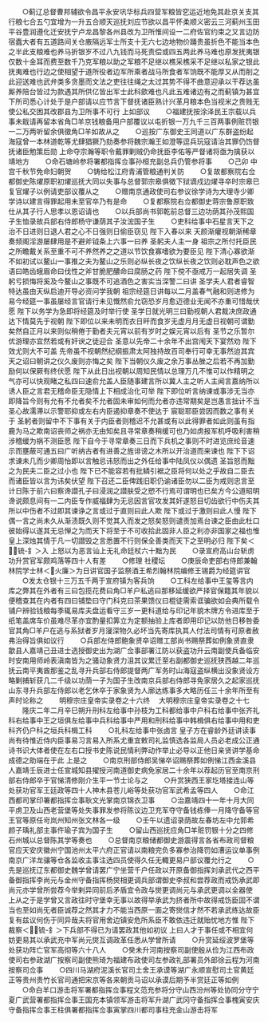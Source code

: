 <!-- { "loadSidebar": true } -->
　　○蓟辽总督曹邦辅欲令昌平永安巩华标兵四营军粮皆穵运近地免其赴京关支其行粮七合五勺宜增为一升五合顺天巡抚刘应节欲以昌平怀柔顺义密云三河蓟州玉田平谷豊润遵化迁安抚宁卢龙昌黎各州县改为卫所惟间设一二府佐官约束之又言边防宿蠹大者有五道路间关仓廒隔远军士所支十无六七边地物价踊贵虽折色不能当本色之半此支粮难也养马折银岁不过八九钱而马死责偿或四五两此养马难也原发抚夷银仅数十金耳而费至数千乃克军粮以助之军粮不足继以樵采樵采不足继以私家之银此抚夷难也行边之使相望于道所役者边军所乘者战马所食者军饷既不能厚又从而削之此迎送难也武弁类多贪墨而文法之吏往往绳之太过其势不得不曲意迎承以干荐达虽厮养陪台皆过为款遇其所供亿皆出军士此科歛难也凡此五难诸边有之而蓟镇为甚宜下所司悉心计处于是户部请以应节言下督抚诸臣熟计兴革月粮本色当视米之贵贱无使公私交困其改郡县为卫所事不可行  上如部议
　　○福建抚按涂泽民王宗载以兵事未戢请再留本省角□羊京钱粮备用户部覆议以屯折银一万九千三百两事例赃罚银一二万两听留余俱徵角□羊如故从之
　　○巡按广东御史王同道以广东群盗纷起海寇曾一本林道乾等尤肆猖獗乃劾奏参将魏宗瀚王如澄等逗兵玩寇请治其罪仍饬督抚诸臣勉策后勋  上命夺宗瀚等职令戴罪剿贼仍命抚臣李佑等严督诸将亟为擒获以靖地方
　　○命石塘岭参将署都指挥佥事孙桓充副总兵仍管参将事
　　○己卯  中宫千秋节免命妇朝贺
　　○铸给松江府青浦管粮通判关防
　　○复故都察院右佥都御史陈燿原职初燿巡抚大同以失事与总督郭宗皋俱徵下狱谪戍边燿寻卒时宗皋已复官燿子以例请吏部议覆从之
　　○赠南京通政使司右参议徐学诗为大理寺少卿学诗以建言得罪起用未至官卒乃有是命
　　○复都察院右佥都御史蒋宗鲁原职致仕从其子行人思孝以恩诏请也
　　○以兵部尚书郭乾前总督三边功荫其孙茂熙国子生恤录故兵部右侍郎杨守谦荫其子汝浤国子生
　　○吏科给事中石星言天下之治不日进则日退人君之心不日强则日偷臣窃见  陛下入春以来  天颜渐癯视朝渐稀章奏频阁淫游屡肆用是不避斧钺条上六事一曰养  圣躬夫人主一身  祖宗之所付托臣民之所瞻戴关系至重不可不养然养之之道以节饮食寡嗜欲为要臣见  陛下清心寡欲渐不如初试以鳌山一事推之夫为鳌山之乐则必纵长夜之饮纵长夜之饮则必耽声色之欲语曰皓齿蛾眉命曰伐性之斧甘脆肥醲命曰腐肠之药  陛下傥不亟戒万一起居失调  圣躬亏损悔将奚及今鳌山之事既不可追酒色之害实当深警二曰讲  圣学夫人君者睿智特达虽由天纵启迪开导必资问学我朝  祖宗经筵日讲每以二月盖春气融和则进修为易今经筵一事虽屡经言官请行未见慨然俞允窃恐岁月愈迈德业无闻不亦重可惜哉伏愿  陛下以务学为急即将经筵及时举行使  圣学日就光明三曰勤视朝人君裁决庶政通达下情莫先于视朝  陛下即位以来未明而衣日旰而食岁无虚月月无虚日视朝可谓勤矣然自正月以来则似稍倦于勤者夫元宵以前有岁时之娱元宵以后有  圣节之乐暂尔优游理亦宜然若或有奸谀之徒迎合  圣意以先帝二十余年不出宫闱天下宴然劝  陛下效尤则大不可盖  先帝虽不视朝然纪纲振肃太阿独持故百司奉行可幸无事然迨其宾天之诏曰朝讲之仪久废则亦悔之矣  陛下当朝仪久废之余万事丛脞之后若不再加勤励何以保厥有终伏愿  陛下从此日出视朝以周知民情以总理万几不惟可以作精明之气亦可以快观睹之私四曰速俞允盖人臣随事建言所以冀人主之听人主闻言嘉纳所以诱人臣之言君无稽命臣无隐情上下相成治化可举  陛下即位听言纳谏或事涉无当亦即降旨今则有允有不允者矣不允者固未审如何而允者亦违常期矣是岂愚言拙计不当  圣心故濡滞以示警耶抑或左右内臣遏抑章奏不使达于  宸聪耶臣尝因而数之事有关于  圣躬者则留中不下事有关于内臣者则稽迟不允甚或有以此得罪者如此则虽有指鹿为马之欺南诏丧师之祸亦无由知矣且寻常章奏稍缓可也乃如虏报军机呼吸利害稍涉稽缓为祸不测臣愿  陛下自今于寻常章奏三日而下兵机之事则不时进览庶纶音速示而壅蔽可通五曰广听纳古者有进善之旌诽谤之木所以开治道而来谏也  陛下下诏求谏未几而少卿周怡即以言触忌讳怒而出之外任给事中陆凤仪以偶遗  圣旨怒而黜之为民夫二臣之过小也  陛下已不能容若有批鳞引裾之臣将何以处之乎故自二臣去而诸臣皆以言为讳矣伏望  陛下召还二臣俾践旧职仍谕诸臣勿以二臣为戒则忠言至计日陈于前六曰察谗譛孔子曰浸润之譛肤受之愬不行焉可谓明也已矣方今公道昭明谗说颇息间有一二内臣专作威福肆为无忌因言官攻发其奸遂怒目切齿欲行中伤夫其所以中伤者不过即其谏诤之言或过于直则曰此人欺  陛下或过于激则曰此人慢  陛下偶一言之尚未久从渐渍既久则不觉其入而发之怒矣怒则谴责加焉台谏之臣由此杜口彼始得以遂其无忌惮之为而天下将至于不可收拾此固非人臣之利亦非国家之福也惟  皇上深烛其情于凡一切譛毁之言悉置不行则保全善类而天下之至明必归  陛下矣＜锍-釒＞入  上怒以为恶言讪上无礼命廷杖六十黜为民
　　○录宣府高山台斩虏功升赏官军颇鸡落等四十人有差
　　○修理  社稷坛
　　○庚辰命吏部右侍郎兼翰林院学士林＜火廉＞为日讲官国子监祭酒王希烈翰林院编修王锡爵为经筵讲官
　　○发太仓银十三万五千两于宣府镇为客兵饷
　　○工科左给事中王玺等言内库之弊其在外者有三曰包揽花费曰角□羊户私逃曰那移延缓欲严择官保籍其年貌以便稽查其在内者有四曰铺垫曰守门科克曰茶果馈仪曰棍徒需索诓骗欲如会典所载令铺户辨验钱粮每季辄易库夫盘运看守三岁一更科道给与印记年貌木牌方令进库至于纸笔盖席车价虽难尽革亦宜酌量扣筭立为定额抽验上库者即用印记以防他日移咎委官其角□羊户在逃与系狱者岁月寖深物久必坏当先寄库执其人付法司情有可原者赦弗治得旨俱如议行
　　○兵部左侍郎鲍象贤卒诏赠工部尚书赐祭葬如例象贤直隶歙县人嘉靖己丑进士选授御史出为湖广佥事部署江防以获盗功升云南副使兵备临安时安南用师岭表滇南皆为之骚动象贤力沮其议累迁至右副都御史巡抚狭西越二年巡抚云南平夷酋那鉴之乱寻升兵部右侍郎提督两广军务时山海寇盗纵横出没象贤设方略剿捕斩获几二千级以功荫一子为国子生改南京兵部右侍郎寻免家居久之起家巡抚山东寻升兵部左侍郎以老乞休卒于家象贤为人廓达练事多大略历任三十余年所至有声时论称之
　　明穆宗庄皇帝实录卷之十六终
　大明穆宗庄皇帝实录卷之十七
　　隆庆二年二月辛巳朔升刑科左给事中孙枝为工科都给事中户科右给事中张齐礼科右给事中王之垣俱左给事中兵科给事中严用和刑科给事中韩楫俱右给事中用和吏科齐仍户科之垣兵科楫工科
　　○礼科左给事中张卤言  皇子方在睿龄外廷讲读事尚有待惟近侍内臣事易习言易入所系尤重宜敕司礼监慎选各监局人员必老成公正通诗书识大体者使在左右口授书史陈说民情利弊动作举止必导以正他日亲贤讲学基命成德之助端在于此  上是之
　　○南京刑部侍郎吴悌卒诏赐祭葬如例悌江西金溪县人嘉靖壬辰进士任宣城知县擢授河南道御史病免家居二十余年以荐起历官至南京刑部右侍郎卒于官悌清修刚介生平一节士论与之
　　○升赏狭西王家圪塔接连山等处获功官军王廷政等四十人神木县苍儿峪等处获功官军武希孟等四人
　　○命江西都司掌印署都指挥佥事耿文光掌南京锦衣卫事
　　○治嘉靖四十一年十月大同平虏卫及山西老营堡等处失事罪发参将陈议边卫充军夺守备钱栋俸一月降守备等官王官等原任岢岚州知州张文林各一级
　　○壬午以遗诏录荫故左春坊左中允郭希颜子瑀礼部主事仵瑜子宾为国子生
　　○留山西巡抚应角□羊赃罚银十分之四修石州城以总督陈其学等奏也
　　○总督南京粮储都御史游震得言各省布政司督粮官应天安庆徽州宁国池州太平六府正官请以南粮完负多寡参治降罚如漕运议单事例南京广洋龙骧等仓各监收主事注选四员使得久任无輙更易户部议覆允行之
　　○先是巡抚辽东都御史魏学曾请罢广宁坐营千户任政以开原备御指挥刘承武代之西平备御指挥李尚元与金州守备指挥杨爕相更调兵部谓御史李叔和尝荐政而戒饬承武即尚元亦学曾所尝荐今举剌异同前后矛盾宜令政与爕更调尚元与承武更调以全器使  上从之于是学曾又言政往时守堡幸无事以故得举承武为挤者所中故得戒饬臣固不谓当也至如尚旡者臣诚荐之然其才力不能当西原一面之寄爕信才然不若承武练达故臣复有兹议何伤于同异哉夫将官用舍边镇安危所系臣不敢依违迁就贻忧地方惟  陛下裁察＜锍-釒＞下兵部不得已为请罢政其他如初议  上曰人才于事任或不相宜何妨更易其以承武充中军尚元爕互调政革任悉从学曾所请
　　○升赏延绥波罗堡等处获功阵亡官军高彻等六十八人
　　○癸未升河南按察司副使殷从俭为江西布政使司右参政湖广按察司副使熊琦为福建布政使司左参政礼部署员外郎徐云程为河南按察司佥事
　　○四川马湖府泥溪长官司土舍王承谟等湖广永顺宣慰司土官黄廷正等贵州贵竹长官司通把宋京等各来朝贡马诏以承谟后期予半赏廷正等如例
　　○命白羊口游击将军署都指挥佥事程文范充参将分守山西汾州等处协同分守宁夏广武营署都指挥佥事王国充本镇领军游击将军升湖广武冈守备指挥佥事槐寅安庆守备指挥佥事王柱俱署都指挥佥事寅掌四川都司事柱充金山游击将军
